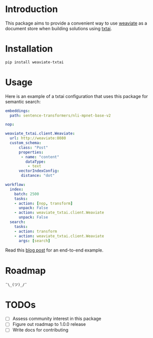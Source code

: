 # Introduction

This package aims to provide a convenient way to use [weaviate](https://github.com/semi-technologies/weaviate) as a document store when building solutions using [txtai](https://github.com/neuml/txtai).

# Installation
```bash
pip install weaviate-txtai
```
# Usage

Here is an example of a txtai configuration that uses this package for semantic search:

```yaml
embeddings:
  path: sentence-transformers/nli-mpnet-base-v2

nop:

weaviate_txtai.client.Weaviate:
  url: http://weaviate:8080
  custom_schema:
      class: "Post"
      properties:
       - name: "content"
         dataType:
          - text
      vectorIndexConfig:
       distance: "dot"

workflow:
  index:
    batch: 2500
    tasks:
    - action: [nop, transform]
      unpack: False
    - action: weaviate_txtai.client.Weaviate
      unpack: False
  search:
    tasks:
    - action: transform
    - action: weaviate_txtai.client.Weaviate
      args: [search]
```

Read this [blog post](https://medium.com/@_init_/how-to-quickly-build-a-semantic-search-system-with-txtai-and-weaviate-fd4084e93aaa) for an end-to-end example.

# Roadmap
    ¯\_(ツ)_/¯
# TODOs
- [ ] Assess community interest in this package
- [ ] Figure out roadmap to 1.0.0 release
- [ ] Write docs for contributing
